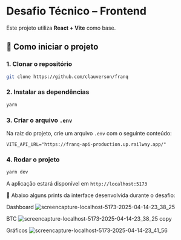 # Desafio Técnico – Frontend

Este projeto utiliza **React + Vite** como base.

## 🚀 Como iniciar o projeto

### 1. Clonar o repositório

```bash
git clone https://github.com/clauverson/franq
```

### 2. Instalar as dependências

```bash
yarn
```

### 3. Criar o arquivo `.env`

Na raiz do projeto, crie um arquivo `.env` com o seguinte conteúdo:

```
VITE_API_URL="https://franq-api-production.up.railway.app/"
```

### 4. Rodar o projeto

```bash
yarn dev
```

A aplicação estará disponível em `http://localhost:5173`

📸 Abaixo alguns prints da interface desenvolvida durante o desafio:

Dashboard
![screencapture-localhost-5173-2025-04-14-23_38_25](https://github.com/user-attachments/assets/376b8d9b-ca56-4ffd-a806-7735025433f9)

BTC
![screencapture-localhost-5173-2025-04-14-23_38_25 copy](https://github.com/user-attachments/assets/38d523cb-9052-455e-96f7-3a4f1be19d34)

Gráficos
![screencapture-localhost-5173-2025-04-14-23_41_56](https://github.com/user-attachments/assets/6ac05efe-c6c3-4fad-8c6b-c459463f9e7b)
